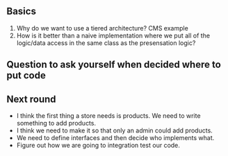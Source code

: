 Basics
----
1. Why do we want to use a tiered architecture? CMS example
2. How is it better than a naive implementation where we put all of the logic/data access in the same class as the presensation logic? 

Question to ask yourself when decided where to put code
----

Next round
----
- I think the first thing a store needs is products. We need to write something to add products.
- I think we need to make it so that only an admin could add products.
- We need to define interfaces and then decide who implements what. 
- Figure out how we are going to integration test our code. 
